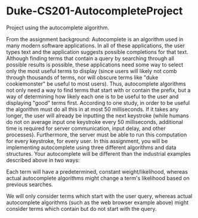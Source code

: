 # Duke-CS201-AutocompleteProject
Project using the autocomplete algorithm.


From the assignment background: 
Autocomplete is an algorithm used in many modern software applications. In all of these applications, the user types text and the application suggests possible completions for that text.
Although finding terms that contain a query by searching through all possible results is possible, these applications need some way to select only the most useful terms to display (since users will likely not comb through thousands of terms, nor will obscure terms like "duke cookiemonster" be useful to most users). Thus, autocomplete algorithms not only need a way to find terms that start with or contain the prefix, but a way of determining how likely each one is to be useful to the user and displaying "good" terms first.
According to one study, in order to be useful the algorithm must do all this in at most 50 milliseconds. If it takes any longer, the user will already be inputting the next keystroke (while humans do not on average input one keystroke every 50 milliseconds, additional time is required for server communication, input delay, and other processes). Furthermore, the server must be able to run this computation for every keystroke, for every user. In this assignment, you will be implementing autocomplete using three different algorithms and data structures. Your autocomplete will be different than the industrial examples described above in two ways:

Each term will have a predetermined, constant weight/likelihood, whereas actual autocomplete algorithms might change a term's likelihood based on previous searches.

We will only consider terms which start with the user query, whereas actual autocomplete algorithms (such as the web browser example above) might consider terms which contain but do not start with the query.
